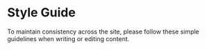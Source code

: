 # Style Guide

To maintain consistency across the site, please follow these simple guidelines when writing or editing content.
